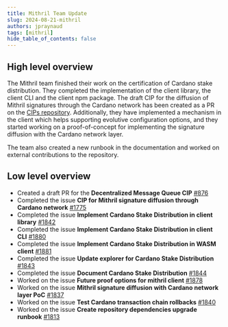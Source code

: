 ```yaml
---
title: Mithril Team Update
slug: 2024-08-21-mithril
authors: jpraynaud
tags: [mithril]
hide_table_of_contents: false
---
```


## High level overview

The Mithril team finished their work on the certification of Cardano stake distribution. They completed the implementation of the client library, the client CLI and the client npm package. The draft CIP for the diffusion of Mithril signatures through the Cardano network has been created as a PR on the [CIPs repository](https://github.com/cardano-foundation/CIPs/pull/876). Additionally, they have implemented a mechanism in the client which helps supporting evolutive configuration options, and they started working on a proof-of-concept for implementing the signature diffusion with the Cardano network layer.

The team also created a new runbook in the documentation and worked on external contributions to the repository.

## Low level overview
- Created a draft PR for the **Decentralized Message Queue CIP** [#876](https://github.com/cardano-foundation/CIPs/pull/876)
- Completed the issue **CIP for Mithril signature diffusion through Cardano network** [#1775](https://github.com/input-output-hk/mithril/issues/1775)
- Completed the issue **Implement Cardano Stake Distribution in client library** [#1842](https://github.com/input-output-hk/mithril/issues/1842)
- Completed the issue **Implement Cardano Stake Distribution in client CLI** [#1880](https://github.com/input-output-hk/mithril/issues/1880)
- Completed the issue **Implement Cardano Stake Distribution in WASM client** [#1881](https://github.com/input-output-hk/mithril/issues/1881)
- Completed the issue **Update explorer for Cardano Stake Distribution** [#1843](https://github.com/input-output-hk/mithril/issues/1843)
- Completed the issue **Document Cardano Stake Distribution** [#1844](https://github.com/input-output-hk/mithril/issues/1844)
- Worked on the issue **Future proof options for mithril client** [#1878](https://github.com/input-output-hk/mithril/issues/1878)
- Worked on the issue **Mithril signature diffusion with Cardano network layer PoC** [#1837](https://github.com/input-output-hk/mithril/issues/1837)
- Worked on the issue **Test Cardano transaction chain rollbacks** [#1840](https://github.com/input-output-hk/mithril/issues/1840)
- Worked on the issue **Create repository dependencies upgrade runbook** [#1813](https://github.com/input-output-hk/mithril/issues/1813)




